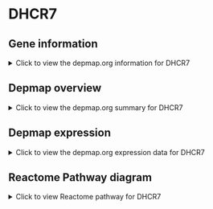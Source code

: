 <h1>DHCR7</h1>

<h2>Gene information</h2>
<details>
  <summary>Click to view the depmap.org information for DHCR7</summary>
  <iframe src="https://depmap.org/portal/gene/DHCR7?tab=about" style="border:none;width:100%;height:800px"></iframe>
</details>

<h2>Depmap overview</h2>
<details>
  <summary>Click to view the depmap.org summary for DHCR7</summary>
  <iframe src="https://depmap.org/portal/gene/DHCR7?tab=overview" style="border:none;width:100%;height:800px"></iframe>
</details>

<h2>Depmap expression</h2>
<details>
  <summary>Click to view the depmap.org expression data for DHCR7</summary>
  <iframe src="https://depmap.org/portal/gene/DHCR7?tab=characterization" style="border:none;width:100%;height:800px"></iframe>
</details>



<h2>Reactome Pathway diagram</h2>
<details>
  <summary>Click to view Reactome pathway for DHCR7</summary>
  <p>Cholesterol biosynthesis via lathosterol</p>
  <iframe src="https://reactome.org/PathwayBrowser/#/R-HSA-6807062" style="border:none;width:100%;height:800px"></iframe>
</details>



